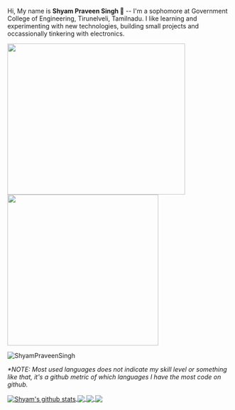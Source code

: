 Hi, My name is <b> Shyam Praveen Singh 👋</b> -- I'm a sophomore at Government College of Engineering, Tirunelveli, Tamilnadu. I like learning and experimenting with new technologies, building small projects and occassionally tinkering with electronics.
<br>

<p align="left">
  <img src="https://github.com/ShyamPraveenSingh/ShyamPraveenSingh/blob/master/me.gif" width=400 height=340>
  <img src="https://github.com/ShyamPraveenSingh/ShyamPraveenSingh/blob/master/new.gif" height=340/>
</p>
<p align="left"> <img src="https://komarev.com/ghpvc/?username=ShyamPraveenSingh" alt="ShyamPraveenSingh" /> </p>

<i>*NOTE: Most used languages does not indicate my skill level or something like that, it's a github metric of which languages I have the most code on github.</i>

<a href="https://github.com/ShyamPraveenSingh/github-readme-stats"> 
  <img align="center" src="https://github-readme-stats.vercel.app/api?username=ShyamPraveenSingh&private=true&theme=radical" alt="Shyam's github stats" />
</a>

<a href="https://github.com/ShyamPraveenSingh/github-readme-stats">
  <img align="center" src="https://github-readme-stats.vercel.app/api/top-langs/?username=ShyamPraveenSingh&layout=compact&theme=radical" />
</a>

<a href="https://github.com/ShyamPraveenSingh/Weather-Forecast-App">
  <img align="center" src="https://github-readme-stats.vercel.app/api/pin/?username=ShyamPraveenSingh&repo=Weather-Forecast-App&theme=radical" />
</a>    

<a href="https://github.com/ShyamPraveenSingh/School-Website">
  <img align="center" src="https://github-readme-stats.vercel.app/api/pin/?username=ShyamPraveenSingh&repo=School-Website&theme=radical" />
</a>
